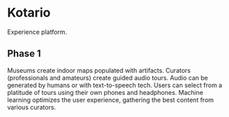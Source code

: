 # Kotario

Experience platform.

## Phase 1

Museums create indoor maps populated with artifacts.
Curators (professionals and amateurs) create guided audio tours.
Audio can be generated by humans or with text-to-speech tech.
Users can select from a platitude of tours using their own phones and headphones.
Machine learning optimizes the user experience, gathering the best content from various curators.